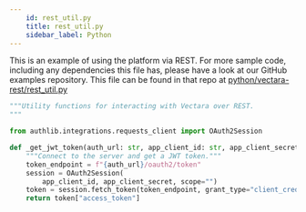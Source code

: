 ```yaml
---
    id: rest_util.py
    title: rest_util.py
    sidebar_label: Python
---
```


This is an example of using the platform via REST.  For more sample code, including any dependencies this file has, please have a look at our GitHub examples repository.  This file can be found in that repo at <a href="https://github.com/vectara/getting-started/tree/main/language-examples/python/vectara-rest/rest_util.py">python/vectara-rest/rest_util.py</a>

```py title="python/vectara-rest/rest_util.py"
"""Utility functions for interacting with Vectara over REST.
"""

from authlib.integrations.requests_client import OAuth2Session

def _get_jwt_token(auth_url: str, app_client_id: str, app_client_secret: str):
    """Connect to the server and get a JWT token."""
    token_endpoint = f"{auth_url}/oauth2/token"
    session = OAuth2Session(
        app_client_id, app_client_secret, scope="")
    token = session.fetch_token(token_endpoint, grant_type="client_credentials")
    return token["access_token"]
```
